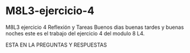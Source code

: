# M8L3-ejercicio-4
M8L3 ejercicio 4 Reflexión y Tareas
Buenos dias buenas tardes y buenas noches este es el trabajo del ejercicio 4 del modulo 8 L4.

ESTA EN LA PREGUNTAS Y RESPUESTAS
